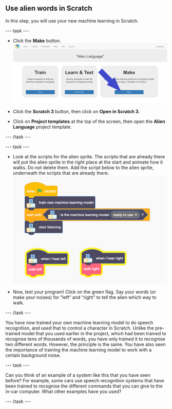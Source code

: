 ## Use alien words in Scratch
In this step, you will use your new machine learning in Scratch.

--- task ---

+ Click the **Make** button.
![Arrow pointing to the make button](images/make-annotated.png)

+ Click the **Scratch 3** button, then click on **Open in Scratch 3**.

+ Click on **Project templates** at the top of the screen, then open the **Alien Language** project template.

--- /task ---

--- task ---

+ Look at the scripts for the alien sprite. The scripts that are already there will put the alien sprite in the right place at the start and animate how it walks. Do not delete them. Add the script below to the alien sprite, underneath the scripts that are already there. 
![New scripts to add including new buttons to use your machine learning model](images/add-new-blocks.png)

+ Now, test your program! Click on the green flag. Say your words (or make your noises) for “left” and “right” to tell the alien which way to walk.

--- /task ---

You have now trained your own machine learning model to do speech recognition, and used that to control a character in Scratch.
Unlike the pre-trained model that you used earlier in the project, which had been trained to recognise tens of thousands of words, you have only trained it to recognise two different words. However, the principle is the same.
You have also seen the importance of training the machine learning model to work with a certain background noise.

--- task ---

Can you think of an example of a system like this that you have seen before? For example, some cars use speech recognition systems that have been trained to recognise the different commands that you can give to the in-car computer. What other examples have you used?

--- /task ---
